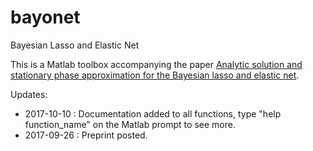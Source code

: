 # bayonet
Bayesian Lasso and Elastic Net

This is a Matlab toolbox accompanying the paper <a href="https://arxiv.org/abs/1709.08535">Analytic solution and stationary phase approximation for the Bayesian lasso and elastic net</a>.

Updates:

 * 2017-10-10 : Documentation added to all functions, type "help function_name" on the Matlab prompt to see more.
 * 2017-09-26 : Preprint posted.
